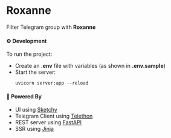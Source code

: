 # Roxanne

Filter Telegram group with **Roxanne**

#### :gear: Development

To run the project:

* Create an **.env** file with variables (as shown in **.env.sample**)
* Start the server:
    ``` 
    uvicorn server:app --reload
    ```

#### :rocket: Powered By

* UI using [Sketchy](https://bootswatch.com/sketchy/)
* Telegram Client using [Telethon](https://docs.telethon.dev/en/latest/index.html)
* REST server using [FastAPI](https://fastapi.tiangolo.com/)
* SSR using [Jinja](https://jinja.palletsprojects.com/en/3.0.x/)